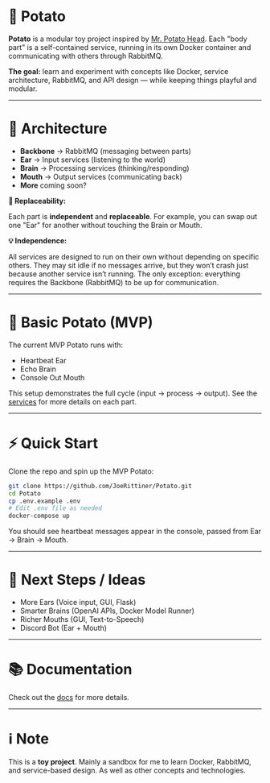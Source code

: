 # 🥔 Potato

**Potato** is a modular toy project inspired by [Mr. Potato Head](https://en.wikipedia.org/wiki/Mr._Potato_Head).
Each "body part" is a self-contained service, running in its own Docker container and communicating with others through
RabbitMQ.

**The goal:** learn and experiment with concepts like Docker, service architecture, RabbitMQ, and API design — while
keeping things playful and modular.

---

# 🧩 Architecture

- **Backbone** → RabbitMQ (messaging between parts)
- **Ear** → Input services (listening to the world)
- **Brain** → Processing services (thinking/responding)
- **Mouth** → Output services (communicating back)
- **More** coming soon?

**🔀 Replaceability:**

Each part is **independent** and **replaceable**. For example, you can swap out one "Ear" for another without touching
the Brain or Mouth.

**💡 Independence:**

All services are designed to run on their own without depending on specific others. They may sit idle if no messages
arrive, but they won’t crash just because another service isn’t running.
The only exception: everything requires the Backbone (RabbitMQ) to be up for communication.

--- 

# 🥔 Basic Potato (MVP)

The current MVP Potato runs with:

- Heartbeat Ear
- Echo Brain
- Console Out Mouth

This setup demonstrates the full cycle (input → process → output).
See the [services](../services) for more details on each part.

---

# ⚡ Quick Start

Clone the repo and spin up the MVP Potato:

```bash
git clone https://github.com/JoeRittiner/Potato.git
cd Potato
cp .env.example .env
# Edit .env file as needed
docker-compose up
```

You should see heartbeat messages appear in the console, passed from Ear → Brain → Mouth.

---

# 🚀 Next Steps / Ideas

- More Ears (Voice input, GUI, Flask)
- Smarter Brains (OpenAI APIs, Docker Model Runner)
- Richer Mouths (GUI, Text-to-Speech)
- Discord Bot (Ear + Mouth)

---

# 📚 Documentation

Check out the [docs](https://joerittiner.github.io/Potato/) for more details.

---

# ℹ️ Note

This is a **toy project**. Mainly a sandbox for me to learn Docker, RabbitMQ, and service-based design. As well as other
concepts and technologies. 

